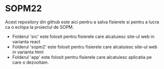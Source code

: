 # SOPM22
Acest repository din github este aici pentru a salva fisierele si pentru a lucra ca o echipa la proiectul de SOPM.
- Folderul 'src' este folosit pentru fisierele care alcatuiesc site-ul web in varianta react
- Folderul 'sopm2' este folosit pentru fisierele care alcatuiesc site-ul web in varianta html
- Folderul 'app' este folosit pentru fisierele care alcatuiesc aplicatia pe care o dezvoltam.
